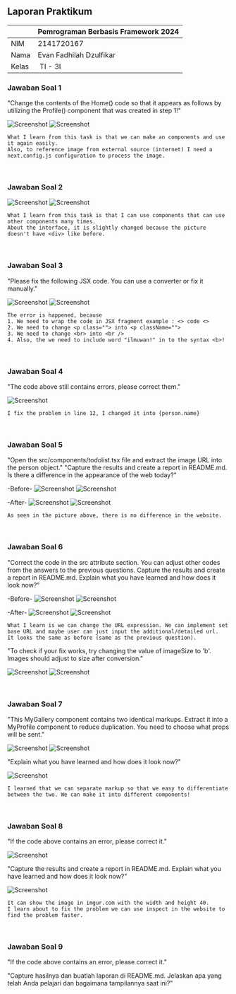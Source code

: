 ## Laporan Praktikum

|  | Pemrograman Berbasis Framework 2024 |
|--|--|
| NIM |  2141720167|
| Nama |  Evan Fadhilah Dzulfikar |
| Kelas | TI - 3I |


### Jawaban Soal 1

"Change the contents of the Home() code so that it appears as follows by utilizing the Profile() component that was created in step 1!"

![Screenshot](assets-report/01.1.png)
![Screenshot](assets-report/01.2.png)

    What I learn from this task is that we can make an components and use it again easily.
    Also, to reference image from external source (internet) I need a next.config.js configuration to process the image.

<br />

### Jawaban Soal 2

![Screenshot](assets-report/02.1.png)
![Screenshot](assets-report/02.2.png)

    What I learn from this task is that I can use components that can use other components many times.
    About the interface, it is slightly changed because the picture doesn't have <div> like before.

<br />

### Jawaban Soal 3

"Please fix the following JSX code. You can use a converter or fix it manually."

![Screenshot](assets-report/03.1.png)
![Screenshot](assets-report/03.2.png)

    The error is happened, because
    1. We need to wrap the code in JSX fragment example : <> code <>
    2. We need to change <p class=""> into <p className="">
    3. We need to change <br> into <br />
    4. Also, the we need to include word "ilmuwan!" in to the syntax <b>!

<br />

### Jawaban Soal 4
"The code above still contains errors, please correct them."

![Screenshot](assets-report/04.1.png)

    I fix the problem in line 12, I changed it into {person.name}

<br />

### Jawaban Soal 5
"Open the src/components/todolist.tsx file and extract the image URL into the person object."
"Capture the results and create a report in README.md. Is there a difference in the appearance of the web today?"

-Before-
![Screenshot](assets-report/05.1.png)
![Screenshot](assets-report/05.2.png)

-After-
![Screenshot](assets-report/05.3.png)
![Screenshot](assets-report/05.4.png)

    As seen in the picture above, there is no difference in the website.

<br />

### Jawaban Soal 6
"Correct the code in the src attribute section. You can adjust other codes from the answers to the previous questions. Capture the results and create a report in README.md. Explain what you have learned and how does it look now?"

-Before-
![Screenshot](assets-report/06.1.png)
![Screenshot](assets-report/06.2.png)

-After-
![Screenshot](assets-report/06.3.png)
![Screenshot](assets-report/06.4.png)

    What I learn is we can change the URL expression. We can implement set base URL and maybe user can just input the additional/detailed url.
    It looks the same as before (same as the previous question).

"To check if your fix works, try changing the value of imageSize to 'b'. Images should adjust to size after conversion."

![Screenshot](assets-report/06.5.png)
![Screenshot](assets-report/06.6.png)

<br />

### Jawaban Soal 7
"This MyGallery component contains two identical markups. Extract it into a MyProfile component to reduce duplication. You need to choose what props will be sent."

![Screenshot](assets-report/07.1.png)
![Screenshot](assets-report/07.2.png)

"Explain what you have learned and how does it look now?"

![Screenshot](assets-report/07.3.png)

    I learned that we can separate markup so that we easy to differentiate between the two. We can make it into different components!

<br />

### Jawaban Soal 8
"If the code above contains an error, please correct it."

![Screenshot](assets-report/08.1.png)

"Capture the results and create a report in README.md. Explain what you have learned and how does it look now?"

![Screenshot](assets-report/08.2.png)

    It can show the image in imgur.com with the width and height 40.
    I learn about to fix the problem we can use inspect in the website to find the problem faster.

<br />

### Jawaban Soal 9
"If the code above contains an error, please correct it."

"Capture hasilnya dan buatlah laporan di README.md. Jelaskan apa yang telah Anda pelajari dan bagaimana tampilannya saat ini?"

